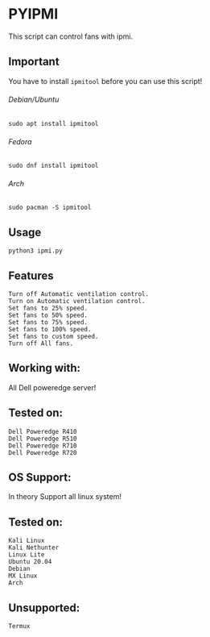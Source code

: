 # PYIPMI

This script can control fans with ipmi.

## Important ##

You have to install `ipmitool` before you can use this script!
 
 ###### Debian/Ubuntu 
`sudo apt install ipmitool`
 ###### Fedora
`sudo dnf install ipmitool`
 ###### Arch
`sudo pacman -S ipmitool`


## Usage

`python3 ipmi.py`

## Features
```
Turn off Automatic ventilation control.
Turn on Automatic ventilation control.
Set fans to 25% speed.
Set fans to 50% speed.
Set fans to 75% speed.
Set fans to 100% speed.
Set fans to custom speed.
Turn off All fans.
```

## Working with:
All Dell poweredge server!
## Tested on:
```
Dell Poweredge R410
Dell Poweredge R510
Dell Poweredge R710
Dell Poweredge R720
```

## OS Support:
In theory Support all linux system!
## Tested on:
```
Kali Linux
Kali Nethunter
Linux Lite
Ubuntu 20.04
Debian
MX Linux
Arch
```
## Unsupported:
```
Termux
```
